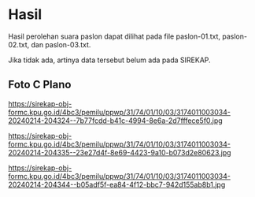 # Hasil

Hasil perolehan suara paslon dapat dilihat pada file paslon-01.txt, paslon-02.txt, dan paslon-03.txt.

Jika tidak ada, artinya data tersebut belum ada pada SIREKAP.

## Foto C Plano

https://sirekap-obj-formc.kpu.go.id/4bc3/pemilu/ppwp/31/74/01/10/03/3174011003034-20240214-204324--7b77fcdd-b41c-4994-8e6a-2d7fffece5f0.jpg

https://sirekap-obj-formc.kpu.go.id/4bc3/pemilu/ppwp/31/74/01/10/03/3174011003034-20240214-204335--23e27d4f-8e69-4423-9a10-b073d2e80623.jpg

https://sirekap-obj-formc.kpu.go.id/4bc3/pemilu/ppwp/31/74/01/10/03/3174011003034-20240214-204344--b05adf5f-ea84-4f12-bbc7-942d155ab8b1.jpg
